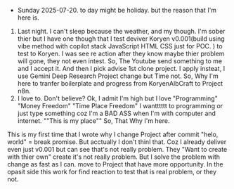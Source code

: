 - Sunday 2025-07-20. to day might be holiday. 
but the reason that I'm here is.
1. Last night. I can't sleep because the weather, and my though.
    I'm sober thier but I have one though that I test deviver Koryen v0.001(build using vibe method with copilot stack JavaScript HTML CSS just for POC. ) to test to Koryen. I was see re action after they know maybe thier problem will gone, they not even intest. So, The Youtube send something to me and I accept it.
    And then I pick advise 1st clone project. I apply insteat, I use Gemini Deep Research 
    Project change but Time not. So, Why I'm here to tranfer boilerplate and progress from KoryenAlbCraft to Project n8n.
2. I love to. Don't believe?
    Ok, I admit I'm high but I love "Programming" "Money Freedom" "Time Place Freedom"
    I wantttttt to programming or just type something coz I'm a BAD ASS when I'm with computer and internet.
    ""This is my place""
    So, That Why I'm here.

This is my first time that I wrote why I change Project after commit "helo, world" = break promise.
But acctually I don't thinl that. Coz I already deliver even just v0.001 but can see that's not really problem.
They "Want to create with thier own" create it's not really problem.
But I solve the problem with change as fast as I can. move to Project that have more opportunity.
In the opasit side this work for find reaction to test that is real problem, or they not.